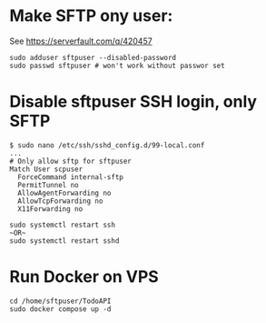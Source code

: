 # Make SFTP ony user:

See https://serverfault.com/q/420457

```
sudo adduser sftpuser --disabled-password
sudo passwd sftpuser # won't work without passwor set
```

# Disable sftpuser SSH login, only SFTP

```
$ sudo nano /etc/ssh/sshd_config.d/99-local.conf
...
# Only allow sftp for sftpuser
Match User scpuser
  ForceCommand internal-sftp
  PermitTunnel no
  AllowAgentForwarding no
  AllowTcpForwarding no
  X11Forwarding no
```

```
sudo systemctl restart ssh
~OR~
sudo systemctl restart sshd
```

# Run Docker on VPS

```
cd /home/sftpuser/TodoAPI
sudo docker compose up -d
```
